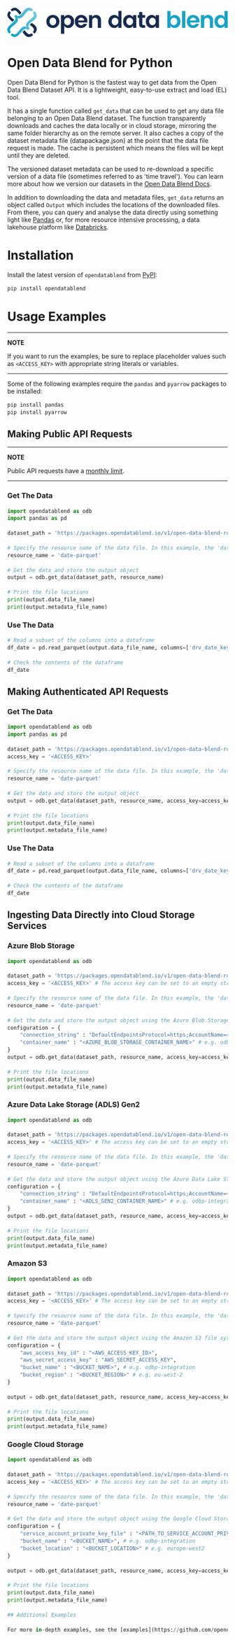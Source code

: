 ![alt text](https://raw.githubusercontent.com/opendatablend/opendatablend-py/master/images/odblogo.png "Open Data Blend")

# Open Data Blend for Python

Open Data Blend for Python is the fastest way to get data from the Open Data Blend Dataset API. It is a lightweight, easy-to-use extract and load (EL) tool.

It has a single function called `get_data` that can be used to get any data file belonging to an Open Data Blend dataset. The function transparently downloads and caches the data locally or in cloud storage, mirroring the same folder hierarchy as on the remote server. It also caches a copy of the dataset metadata file (datapackage.json) at the point that the data file request is made. The cache is persistent which means the files will be kept until they are deleted.

The versioned dataset metadata can be used to re-download a specific version of a data file (sometimes referred to as 'time travel'). You can learn more about how we version our datasets in the [Open Data Blend Docs](https://docs.opendatablend.io/open-data-blend-datasets/dataset-snapshots).

In addition to downloading the data and metadata files, `get_data` returns an object called `Output` which includes the locations of the downloaded files. From there, you can query and analyse the data directly using something light like [Pandas](https://pandas.pydata.org/) or, for more resource intensive processing, a data lakehouse platform like [Databricks](https://databricks.com/).

# Installation

Install the latest version of `opendatablend` from [PyPI](https://pypi.org/):

```Python
pip install opendatablend
```

# Usage Examples

---
**NOTE**

If you want to run the examples, be sure to replace placeholder values such as  `<ACCESS_KEY>` with appropriate string literals or variables.

---

Some of the following examples require the `pandas` and `pyarrow` packages to be installed:

```Python
pip install pandas
pip install pyarrow
```

## Making Public API Requests

---
**NOTE**

Public API requests have a [monthly limit](https://docs.opendatablend.io/open-data-blend-datasets/dataset-api#usage-limits).

---

### Get The Data

```python
import opendatablend as odb
import pandas as pd

dataset_path = 'https://packages.opendatablend.io/v1/open-data-blend-road-safety/datapackage.json'

# Specify the resource name of the data file. In this example, the 'date' data file will be requested in .parquet format.
resource_name = 'date-parquet'

# Get the data and store the output object
output = odb.get_data(dataset_path, resource_name)

# Print the file locations
print(output.data_file_name)
print(output.metadata_file_name)
```

### Use The Data

```python
# Read a subset of the columns into a dataframe
df_date = pd.read_parquet(output.data_file_name, columns=['drv_date_key', 'drv_date', 'drv_month_name', 'drv_month_number', 'drv_quarter_name', 'drv_quarter_number', 'drv_year'])

# Check the contents of the dataframe
df_date
```

## Making Authenticated API Requests

### Get The Data

```python
import opendatablend as odb
import pandas as pd

dataset_path = 'https://packages.opendatablend.io/v1/open-data-blend-road-safety/datapackage.json'
access_key = '<ACCESS_KEY>'

# Specify the resource name of the data file. In this example, the 'date' data file will be requested in .parquet format.
resource_name = 'date-parquet'

# Get the data and store the output object
output = odb.get_data(dataset_path, resource_name, access_key=access_key)

# Print the file locations
print(output.data_file_name)
print(output.metadata_file_name)
```

### Use The Data

```python
# Read a subset of the columns into a dataframe
df_date = pd.read_parquet(output.data_file_name, columns=['drv_date_key', 'drv_date', 'drv_month_name', 'drv_month_number', 'drv_quarter_name', 'drv_quarter_number', 'drv_year'])

# Check the contents of the dataframe
df_date
```

## Ingesting Data Directly into Cloud Storage Services

### Azure Blob Storage

```python
import opendatablend as odb

dataset_path = 'https://packages.opendatablend.io/v1/open-data-blend-road-safety/datapackage.json'
access_key = '<ACCESS_KEY>' # The access key can be set to an empty string if you are making a public API request

# Specify the resource name of the data file. In this example, the 'date' data file will be requested in .parquet format.
resource_name = 'date-parquet'

# Get the data and store the output object using the Azure Blob Storage file system
configuration = {
    "connection_string" : "DefaultEndpointsProtocol=https;AccountName=<AZURE_BLOB_STORAGE_ACCOUNT_NAME>;AccountKey=<AZURE_BLOB_STORAGE_ACCOUNT_KEY>;EndpointSuffix=core.windows.net",
    "container_name" : "<AZURE_BLOB_STORAGE_CONTAINER_NAME>" # e.g. odbp-integration
}
output = odb.get_data(dataset_path, resource_name, access_key=access_key, file_system="azure_blob_storage", configuration=configuration)

# Print the file locations
print(output.data_file_name)
print(output.metadata_file_name)
```

### Azure Data Lake Storage (ADLS) Gen2

```python
import opendatablend as odb

dataset_path = 'https://packages.opendatablend.io/v1/open-data-blend-road-safety/datapackage.json'
access_key = '<ACCESS_KEY>' # The access key can be set to an empty string if you are making a public API request

# Specify the resource name of the data file. In this example, the 'date' data file will be requested in .parquet format.
resource_name = 'date-parquet'

# Get the data and store the output object using the Azure Data Lake Storage Gen2 file system
configuration = {
    "connection_string" : "DefaultEndpointsProtocol=https;AccountName=<ADLS_GEN2_ACCOUNT_NAME>;AccountKey=<ADLS_GEN2_ACCOUNT_KEY>;EndpointSuffix=core.windows.net",
    "container_name" : "<ADLS_GEN2_CONTAINER_NAME>" # e.g. odbp-integration
}
output = odb.get_data(dataset_path, resource_name, access_key=access_key, file_system="azure_blob_storage", configuration=configuration)

# Print the file locations
print(output.data_file_name)
print(output.metadata_file_name)
```

### Amazon S3

```python
import opendatablend as odb

dataset_path = 'https://packages.opendatablend.io/v1/open-data-blend-road-safety/datapackage.json'
access_key = '<ACCESS_KEY>' # The access key can be set to an empty string if you are making a public API request

# Specify the resource name of the data file. In this example, the 'date' data file will be requested in .parquet format.
resource_name = 'date-parquet'

# Get the data and store the output object using the Amazon S3 file system
configuration = {
    "aws_access_key_id" : "<AWS_ACCESS_KEY_ID>",
    "aws_secret_access_key" : "AWS_SECRET_ACCESS_KEY",
    "bucket_name" : "<BUCKET_NAME>", # e.g. odbp-integration
    "bucket_region" : "<BUCKET_REGION>" # e.g. eu-west-2
}

output = odb.get_data(dataset_path, resource_name, access_key=access_key, file_system="amazon_s3", configuration=configuration)

# Print the file locations
print(output.data_file_name)
print(output.metadata_file_name)
```

### Google Cloud Storage

```python
import opendatablend as odb

dataset_path = 'https://packages.opendatablend.io/v1/open-data-blend-road-safety/datapackage.json'
access_key = '<ACCESS_KEY>' # The access key can be set to an empty string if you are making a public API request

# Specify the resource name of the data file. In this example, the 'date' data file will be requested in .parquet format.
resource_name = 'date-parquet'

# Get the data and store the output object using the Google Cloud Storage file system
configuration = {
    "service_account_private_key_file" : "<PATH_TO_SERVICE_ACCOUNT_PRIVATE_KEY_FILE>",
    "bucket_name" : "<BUCKET_NAME>", # e.g. odbp-integration
    "bucket_location" : "<BUCKET_LOCATION>" # e.g. europe-west2
}

output = odb.get_data(dataset_path, resource_name, access_key=access_key, file_system="google_cloud_storage", configuration=configuration)

# Print the file locations
print(output.data_file_name)
print(output.metadata_file_name)

## Additional Examples

For more in-depth examples, see the [examples](https://github.com/opendatablend/opendatablend-py/tree/master/examples) folder.
